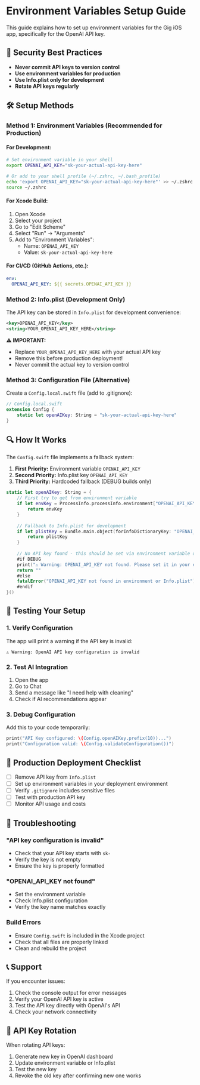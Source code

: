 # Environment Variables Setup Guide

This guide explains how to set up environment variables for the Gig iOS app, specifically for the OpenAI API key.

## 🔐 **Security Best Practices**

- **Never commit API keys to version control**
- **Use environment variables for production**
- **Use Info.plist only for development**
- **Rotate API keys regularly**

## 🛠 **Setup Methods**

### Method 1: Environment Variables (Recommended for Production)

#### For Development:
```bash
# Set environment variable in your shell
export OPENAI_API_KEY="sk-your-actual-api-key-here"

# Or add to your shell profile (~/.zshrc, ~/.bash_profile)
echo 'export OPENAI_API_KEY="sk-your-actual-api-key-here"' >> ~/.zshrc
source ~/.zshrc
```

#### For Xcode Build:
1. Open Xcode
2. Select your project
3. Go to "Edit Scheme"
4. Select "Run" → "Arguments"
5. Add to "Environment Variables":
   - Name: `OPENAI_API_KEY`
   - Value: `sk-your-actual-api-key-here`

#### For CI/CD (GitHub Actions, etc.):
```yaml
env:
  OPENAI_API_KEY: ${{ secrets.OPENAI_API_KEY }}
```

### Method 2: Info.plist (Development Only)

The API key can be stored in `Info.plist` for development convenience:

```xml
<key>OPENAI_API_KEY</key>
<string>YOUR_OPENAI_API_KEY_HERE</string>
```

**⚠️ IMPORTANT:** 
- Replace `YOUR_OPENAI_API_KEY_HERE` with your actual API key
- Remove this before production deployment!
- Never commit the actual key to version control

### Method 3: Configuration File (Alternative)

Create a `Config.local.swift` file (add to .gitignore):

```swift
// Config.local.swift
extension Config {
    static let openAIKey: String = "sk-your-actual-api-key-here"
}
```

## 🔍 **How It Works**

The `Config.swift` file implements a fallback system:

1. **First Priority:** Environment variable `OPENAI_API_KEY`
2. **Second Priority:** Info.plist key `OPENAI_API_KEY`
3. **Third Priority:** Hardcoded fallback (DEBUG builds only)

```swift
static let openAIKey: String = {
    // First try to get from environment variable
    if let envKey = ProcessInfo.processInfo.environment["OPENAI_API_KEY"] {
        return envKey
    }
    
    // Fallback to Info.plist for development
    if let plistKey = Bundle.main.object(forInfoDictionaryKey: "OPENAI_API_KEY") as? String {
        return plistKey
    }
    
    // No API key found - this should be set via environment variable or Info.plist
    #if DEBUG
    print("⚠️ Warning: OPENAI_API_KEY not found. Please set it in your environment variables or Info.plist")
    return ""
    #else
    fatalError("OPENAI_API_KEY not found in environment or Info.plist")
    #endif
}()
```

## 🧪 **Testing Your Setup**

### 1. Verify Configuration
The app will print a warning if the API key is invalid:
```
⚠️ Warning: OpenAI API key configuration is invalid
```

### 2. Test AI Integration
1. Open the app
2. Go to Chat
3. Send a message like "I need help with cleaning"
4. Check if AI recommendations appear

### 3. Debug Configuration
Add this to your code temporarily:
```swift
print("API Key configured: \(Config.openAIKey.prefix(10))...")
print("Configuration valid: \(Config.validateConfiguration())")
```

## 🚀 **Production Deployment Checklist**

- [ ] Remove API key from `Info.plist`
- [ ] Set up environment variables in your deployment environment
- [ ] Verify `.gitignore` includes sensitive files
- [ ] Test with production API key
- [ ] Monitor API usage and costs

## 🔧 **Troubleshooting**

### "API key configuration is invalid"
- Check that your API key starts with `sk-`
- Verify the key is not empty
- Ensure the key is properly formatted

### "OPENAI_API_KEY not found"
- Set the environment variable
- Check Info.plist configuration
- Verify the key name matches exactly

### Build Errors
- Ensure `Config.swift` is included in the Xcode project
- Check that all files are properly linked
- Clean and rebuild the project

## 📞 **Support**

If you encounter issues:
1. Check the console output for error messages
2. Verify your OpenAI API key is active
3. Test the API key directly with OpenAI's API
4. Check your network connectivity

## 🔄 **API Key Rotation**

When rotating API keys:
1. Generate new key in OpenAI dashboard
2. Update environment variable or Info.plist
3. Test the new key
4. Revoke the old key after confirming new one works 